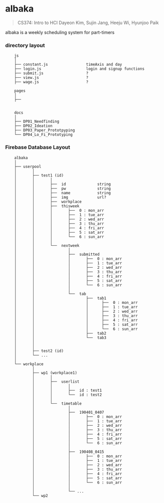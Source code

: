 # albaka

> CS374: Intro to HCI
> Dayeon Kim, Sujin Jang, Heeju Wi, Hyunjoo Paik

albaka is a weekly scheduling system for part-timers

### directory layout

        js
        │
        ├── constant.js                 timeAxis and day
        ├── login.js                    login and signup functions
        ├── submit.js                   ?
        ├── view.js                     ?
        ├── wage.js                     ?

        pages
        │
        ├──


        docs
        │
        ├── DP01_Needfinding
        ├── DP02_Ideation
        ├── DP03_Paper_Prototpyping
        └── DP04_Lo_Fi_Prototyping



### Firebase Database Layout
        albaka
        │
        ├── userpool
        │       │
        │       ├── test1 (id)
        │       │       │
        │       │       ├──  id              string
        │       │       ├──  pw              string
        │       │       ├──  name            string
        │       │       ├──  img             url?
        │       │       ├──  workplace       
        │       │       ├──  thisweek
        │       │       │       ├──  0 : mon_arr
        │       │       │       ├──  1 : tue_arr
        │       │       │       ├──  2 : wed_arr
        │       │       │       ├──  3 : thu_arr
        │       │       │       ├──  4 : fri_arr
        │       │       │       ├──  5 : sat_arr
        │       │       │       └──  6 : sun_arr
        │       │       │       
        │       │       └──  nextweek
        │       │               │
        │       │               ├──  submitted
        │       │               │       ├──  0 : mon_arr
        │       │               │       ├──  1 : tue_arr
        │       │               │       ├──  2 : wed_arr
        │       │               │       ├──  3 : thu_arr
        │       │               │       ├──  4 : fri_arr
        │       │               │       ├──  5 : sat_arr
        │       │               │       └──  6 : sun_arr
        │       │               │
        │       │               └──  tab
        │       │                       ├──  tab1
        │       │                       │      ├──  0 : mon_arr
        │       │                       │      ├──  1 : tue_arr
        │       │                       │      ├──  2 : wed_arr
        │       │                       │      ├──  3 : thu_arr
        │       │                       │      ├──  4 : fri_arr
        │       │                       │      ├──  5 : sat_arr
        │       │                       │      └──  6 : sun_arr
        │       │                       ├──  tab2
        │       │                       └──  tab3
        │       │                   
        │       │
        │       ├── test2 (id)
        │       └── ...
        │       
        └── workplace
                │
                ├── wp1 (workplace1)   
                │       │
                │       ├──  userlist
                │       │       │
                │       │       ├──  id : test1   
                │       │       └──  id : test2  
                │       │   
                │       └──  timetable  
                │               │
                │               ├──  190401_0407
                │               │       ├──  0 : mon_arr
                │               │       ├──  1 : tue_arr
                │               │       ├──  2 : wed_arr
                │               │       ├──  3 : thu_arr
                │               │       ├──  4 : fri_arr
                │               │       ├──  5 : sat_arr
                │               │       └──  6 : sun_arr
                │               │      
                │               ├──  190408_0415
                │               │       ├──  0 : mon_arr
                │               │       ├──  1 : tue_arr
                │               │       ├──  2 : wed_arr
                │               │       ├──  3 : thu_arr
                │               │       ├──  4 : fri_arr
                │               │       ├──  5 : sat_arr
                │               │       └──  6 : sun_arr
                │               │      
                │               └── ...
                └── wp2
